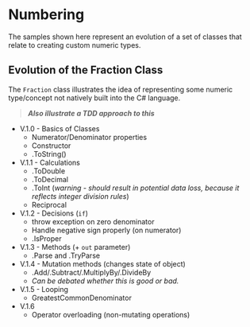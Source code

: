 # Numbering

The samples shown here represent an evolution of a set of classes that relate to creating custom numeric types.

## Evolution of the Fraction Class

The `Fraction` class illustrates the idea of representing some numeric type/concept not natively built into the C# language.

> ***Also illustrate a TDD approach to this***

- V.1.0 - Basics of Classes
  - Numerator/Denominator properties
  - Constructor
  - .ToString()
- V.1.1 - Calculations
  - .ToDouble
  - .ToDecimal
  - .ToInt (*warning - should result in potential data loss, because it reflects integer division rules*)
  - Reciprocal
- V.1.2 - Decisions (`if`)
  - throw exception on zero denominator
  - Handle negative sign properly (on numerator)
  - .IsProper
- V.1.3 - Methods (+ `out` parameter)
  - .Parse and .TryParse
- V.1.4 - Mutation methods (changes state of object)
  - .Add/.Subtract/.MultiplyBy/.DivideBy
  - *Can be debated whether this is good or bad.*
- V.1.5 - Looping
  - GreatestCommonDenominator
- V.1.6
  - Operator overloading (non-mutating operations)
